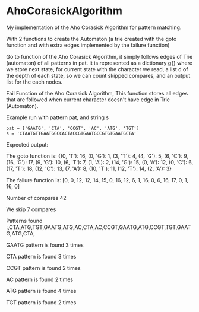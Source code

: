 # AhoCorasickAlgorithm
My implementation of the Aho Corasick Algorithm for pattern matching. 

With 2 functions to create the Automaton (a trie created with the goto function and with extra edges implemented by the 
failure function)

Go to function of the Aho Corasick Algorithm, it  simply follows edges of Trie (automaton)  of all patterns in pat. It is 
represented as a dictionary g{} where we store next state, for current state with the character we read, a list d of the 
depth of each state, so we can count skipped compares, and an output list for the each nodes.

Fail Function of the Aho Corasick Algorithm, This function stores all edges that are followed when current character doesn't 
have edge in Trie (Automaton).

Example run with pattern pat, and string s

    pat = ['GAATG', 'CTA', 'CCGT', 'AC', 'ATG', 'TGT']
    s = 'CTAATGTTGAATGGCCACTACCGTGAATGCCGTGTGAATGCTA'
Expected output:

The goto function is:
{(0, 'T'): 16, (0, 'G'): 1, (3, 'T'): 4, (4, 'G'): 5, (6, 'C'): 9, (16, 'G'): 17, (9, 'G'): 10, (6, 'T'): 7, (1, 'A'): 2, (14, 'G'): 15, (0, 'A'): 12, (0, 'C'): 6, (17, 'T'): 18, (12, 'C'): 13, (7, 'A'): 8, (10, 'T'): 11, (12, 'T'): 14, (2, 'A'): 3}

The failure function is:
[0, 0, 12, 12, 14, 15, 0, 16, 12, 6, 1, 16, 0, 6, 16, 17, 0, 1, 16, 0]

Number of compares 42

We skip 7 compares

Patterns found :,CTA,ATG,TGT,GAATG,ATG,AC,CTA,AC,CCGT,GAATG,ATG,CCGT,TGT,GAATG,ATG,CTA,

GAATG pattern is found 3 times 

CTA pattern is found 3 times 

CCGT pattern is found 2 times 

AC pattern is found 2 times 

ATG pattern is found 4 times 

TGT pattern is found 2 times 
